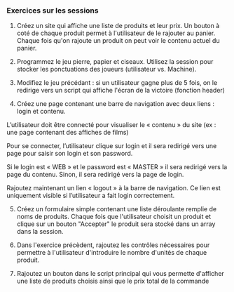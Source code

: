 ### Exercices sur les sessions ###


1)	Créez un site qui affiche une liste de produits et leur prix. Un bouton à coté de chaque produit permet à l'utilisateur de le rajouter au panier. Chaque fois qu'on rajoute un produit on peut voir le contenu actuel du panier. 


2)	Programmez le jeu pierre, papier et ciseaux. Utilisez la session pour stocker les ponctuations des joueurs (utilisateur vs. Machine). 


3) Modifiez le jeu précédant : si un utilisateur gagne plus de 5 fois, on le redirige vers un script qui affiche l'écran de la victoire (fonction header)


4)	Créez une page contenant une barre de navigation avec deux liens : login et contenu.

L’utilisateur doit être connecté pour visualiser le « contenu » du site (ex : une page contenant des affiches de films)

Pour se connecter, l’utilisateur clique sur login et il sera redirigé vers une page pour saisir son login et son password. 

Si le login est « WEB » et le password est « MASTER » il sera redirigé vers la page du contenu. Sinon, il sera redirigé vers la page de login.

Rajoutez maintenant un lien « logout » à la barre de navigation. Ce lien est uniquement visible si l’utilisateur a fait login correctement.


5)	Créez un formulaire simple contenant une liste déroulante remplie de noms de produits. Chaque fois que l'utilisateur choisit un produit et clique sur un bouton "Accepter" le produit sera stocké dans un array dans la session. 


6)	Dans l'exercice précèdent, rajoutez les contrôles nécessaires pour permettre à l'utilisateur d'introduire le nombre d'unités de chaque produit.

7)	Rajoutez un bouton dans le script principal qui vous permette d'afficher une liste de produits choisis ainsi que le prix total de la commande
